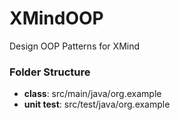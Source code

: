 # XMindOOP
Design OOP Patterns for XMind

### Folder Structure
  - **class**: src/main/java/org.example
  - **unit test**: src/test/java/org.example
